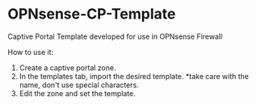 # OPNsense-CP-Template
Captive Portal Template developed for use in OPNsense Firewall

How to use it:  
1. Create a captive portal zone.
2. In the templates tab, import the desired template. *take care with the name, don't use special characters.
3. Edit the zone and set the template. 
